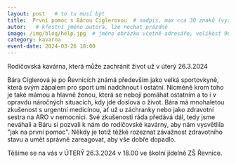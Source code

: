 ```yaml
---
layout: post   # to tu musí být
title:  První pomoc s Bárou Cíglerovou  # nadpis, max cca 30 znaků (vyzkoušet)
autor:   # křestní jméno autora, lze nechat prázdné
image: /img/blog/help.jpg  # jméno obrázku včetně adresáře, velikost 900x600
category: kavarna
event-date: 2024-03-26 18:00
---
```

Rodičovská kavárna, která může zachránit život už v úterý 26.3.2024

<!--vice-->

Bára Cíglerová je po Řevnicích známá především jako velká sportovkyně, která svým zápalem pro sport umí nadchnout i ostatní.
Nicméně krom toho je také mámou a hlavně ženou, která se nebojí pomáhat ostatním a to i v opravdu náročných situacích, kdy jde doslova o život.
Bára má mnohaletou zkušenost s urgentní medicínou, ať už u záchranky nebo jako zdravotní sestra na ARO v nemocnici. 
Své zkušenosti ráda předává dál, tedy jsme neváhali a Báru si pozvali k nám do rodičovské kavárny, aby nám vysvětlila "jak na první pomoc". 
Někdy je totiž těžké rozeznat závažnost zdravotního stavu a umět správně zareagovat, aby vše dobře dopadlo.

Těšíme se na vás v ÚTERÝ 26.3.2024 v 18.00 ve školní jídelně ZŠ Řevnice.




<!--quote-->
